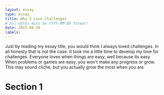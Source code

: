 ```yaml
---
layout: essay
type: essay
title: Why I Love Challenges 
# All dates must be YYYY-MM-DD format!
date: 2015-08-26
labels:
---
```


  Just by reading my essay title, you would think I always loved challenges. In all honesty that is not the case. It took me a little time  to develop my love for challenges. Everyone loves when things are easy, well because its easy. When problems or games are easy, you won't make any progress or grow. This may sound cliche, but you actually grow the most when you are 
# Section 1


